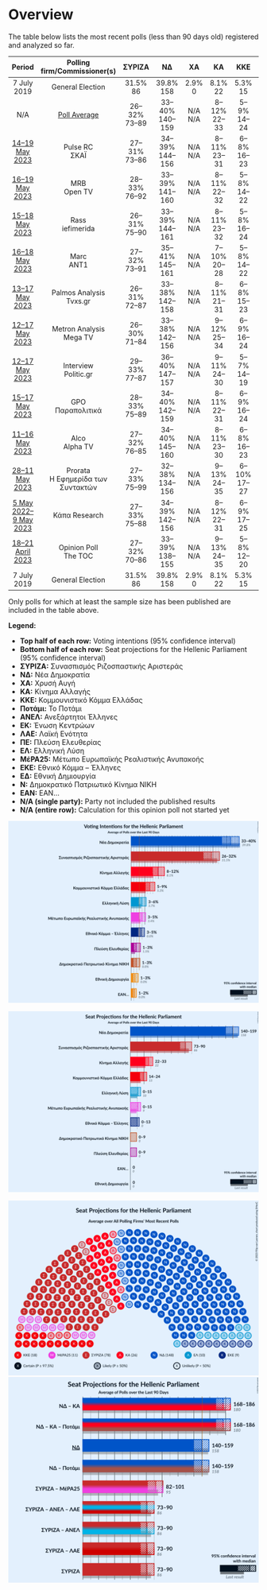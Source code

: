 # Overview

The table below lists the most recent polls (less than 90 days old) registered and analyzed so far.

| Period     | Polling firm/Commissioner(s) | ΣΥΡΙΖΑ | ΝΔ | ΧΑ | ΚΑ | ΚΚΕ | Ποτάμι | ΑΝΕΛ | ΕΚ | ΛΑΕ | ΠΕ | ΕΛ | ΜέΡΑ25 | ΕΚΕ | ΕΔ | Ν | ΕΑΝ |
|:----------:|:----------------------------:|:--:|:--:|:--:|:--:|:--:|:--:|:--:|:--:|:--:|:--:|:--:|:--:|:--:|:--:|:--:|:--:|
| 7 July 2019 | General Election | 31.5% <br> 86 | 39.8% <br> 158 | 2.9% <br> 0 | 8.1% <br> 22 | 5.3% <br> 15 | 0.0% <br> 0 | 0.0% <br> 0 | 1.2% <br> 0 | 0.0% <br> 0 | 1.5% <br> 0 | 3.7% <br> 10 | 3.4% <br> 9 | 0.0% <br> 0 | 0.0% <br> 0 | 0.0% <br> 0 | 0.0% <br> 0 |
| N/A | [Poll Average](average.html) | 26–32% <br> 73–89 | 33–40% <br> 140–159 | N/A <br> N/A | 8–12% <br> 22–33 | 5–9% <br> 14–24 | N/A <br> N/A | N/A <br> N/A | N/A <br> N/A | N/A <br> N/A | 1–3% <br> 0–9 | 3–6% <br> 0–15 | 3–5% <br> 0–15 | 3–5% <br> 0–13 | 1–2% <br> 0 | 1–3% <br> 0–8 | 1–2% <br> 0 |
| [14–19 May 2023](2023-05-19-PulseRC.html) | Pulse RC <br> ΣΚΑΪ | 27–31% <br> 73–86 | 34–39% <br> 144–156 | N/A <br> N/A | 8–11% <br> 23–31 | 6–8% <br> 16–23 | N/A <br> N/A | N/A <br> N/A | N/A <br> N/A | N/A <br> N/A | 1–2% <br> 0 | 3–5% <br> 9–14 | 4–6% <br> 10–16 | N/A <br> N/A | 1–2% <br> 0 | 2–3% <br> 0–8 | N/A <br> N/A |
| [16–19 May 2023](2023-05-19-MRB.html) | MRB <br> Open TV | 28–33% <br> 76–92 | 33–39% <br> 141–160 | N/A <br> N/A | 8–11% <br> 22–32 | 5–8% <br> 14–22 | N/A <br> N/A | N/A <br> N/A | N/A <br> N/A | N/A <br> N/A | 1–3% <br> 0 | 3–5% <br> 0–14 | 3–5% <br> 0–14 | N/A <br> N/A | 1–2% <br> 0 | 2–4% <br> 0–10 | N/A <br> N/A |
| [15–18 May 2023](2023-05-18-Rass.html) | Rass <br> iefimerida | 26–31% <br> 75–90 | 33–39% <br> 144–161 | N/A <br> N/A | 8–11% <br> 23–32 | 5–8% <br> 16–24 | N/A <br> N/A | N/A <br> N/A | N/A <br> N/A | N/A <br> N/A | 1–3% <br> 0 | 3–5% <br> 0–13 | 3–5% <br> 0–14 | N/A <br> N/A | N/A <br> N/A | 1–2% <br> 0 | N/A <br> N/A |
| [16–18 May 2023](2023-05-18-Marc.html) | Marc <br> ΑΝΤ1 | 27–32% <br> 73–91 | 35–41% <br> 145–161 | N/A <br> N/A | 7–10% <br> 20–28 | 5–8% <br> 14–22 | N/A <br> N/A | N/A <br> N/A | N/A <br> N/A | N/A <br> N/A | 2–4% <br> 0–10 | 3–5% <br> 0–13 | 3–5% <br> 0–14 | N/A <br> N/A | 1–2% <br> 0 | 2–3% <br> 0–9 | 1–2% <br> 0 |
| [13–17 May 2023](2023-05-17-PalmosAnalysis.html) | Palmos Analysis <br> Tvxs.gr | 26–31% <br> 72–87 | 33–38% <br> 142–158 | N/A <br> N/A | 8–11% <br> 21–31 | 6–8% <br> 15–23 | N/A <br> N/A | N/A <br> N/A | N/A <br> N/A | N/A <br> N/A | 2–4% <br> 0–11 | 3–5% <br> 0–14 | 3–6% <br> 10–16 | N/A <br> N/A | 1–3% <br> 0 | 1–2% <br> 0 | N/A <br> N/A |
| [12–17 May 2023](2023-05-17-MetronAnalysis.html) | Metron Analysis <br> Mega TV | 26–30% <br> 71–84 | 33–38% <br> 142–156 | N/A <br> N/A | 9–12% <br> 25–34 | 6–9% <br> 16–24 | N/A <br> N/A | N/A <br> N/A | N/A <br> N/A | N/A <br> N/A | 1–3% <br> 0 | 4–6% <br> 10–16 | 3–5% <br> 8–14 | N/A <br> N/A | N/A <br> N/A | 1–2% <br> 0 | N/A <br> N/A |
| [12–17 May 2023](2023-05-17-Interview.html) | Interview <br> Politic.gr | 29–33% <br> 77–87 | 36–40% <br> 147–157 | N/A <br> N/A | 9–11% <br> 24–30 | 5–7% <br> 14–19 | N/A <br> N/A | N/A <br> N/A | N/A <br> N/A | N/A <br> N/A | N/A <br> N/A | 3–5% <br> 9–13 | 4–5% <br> 10–14 | N/A <br> N/A | 2–3% <br> 0 | 2–3% <br> 0 | N/A <br> N/A |
| [15–17 May 2023](2023-05-17-GPO.html) | GPO <br> Παραπολιτικά | 28–33% <br> 75–89 | 34–40% <br> 142–159 | N/A <br> N/A | 8–11% <br> 22–31 | 6–9% <br> 16–24 | N/A <br> N/A | N/A <br> N/A | N/A <br> N/A | N/A <br> N/A | 1–2% <br> 0 | 3–5% <br> 0–14 | 3–5% <br> 0–14 | N/A <br> N/A | 1–2% <br> 0 | 1–2% <br> 0 | 1–2% <br> 0 |
| [11–16 May 2023](2023-05-16-Alco.html) | Alco <br> Alpha TV | 27–32% <br> 76–85 | 34–40% <br> 145–160 | N/A <br> N/A | 8–11% <br> 23–30 | 6–8% <br> 16–23 | N/A <br> N/A | N/A <br> N/A | N/A <br> N/A | N/A <br> N/A | 1–3% <br> 0 | 3–5% <br> 9–15 | 3–5% <br> 0–13 | N/A <br> N/A | 1–2% <br> 0 | 1–3% <br> 0 | N/A <br> N/A |
| [28–11 May 2023](2023-05-11-Prorata.html) | Prorata <br> Η Εφημερίδα των Συντακτών | 27–33% <br> 75–99 | 32–38% <br> 134–156 | N/A <br> N/A | 9–13% <br> 24–35 | 6–10% <br> 17–27 | N/A <br> N/A | N/A <br> N/A | N/A <br> N/A | N/A <br> N/A | N/A <br> N/A | 2–5% <br> 0–13 | 3–5% <br> 0–15 | N/A <br> N/A | N/A <br> N/A | N/A <br> N/A | N/A <br> N/A |
| [5 May 2022–9 May 2023](2023-05-09-ΚάπαResearch.html) | Κάπα Research | 27–33% <br> 75–88 | 34–39% <br> 142–156 | N/A <br> N/A | 8–12% <br> 22–31 | 6–9% <br> 17–25 | N/A <br> N/A | N/A <br> N/A | N/A <br> N/A | N/A <br> N/A | 1–2% <br> 0 | 3–6% <br> 9–16 | 3–5% <br> 9–14 | N/A <br> N/A | 1–2% <br> 0 | 1–2% <br> 0 | 1–2% <br> 0 |
| [18–21 April 2023](2023-04-21-OpinionPoll.html) | Opinion Poll <br> The TOC | 27–32% <br> 70–86 | 33–39% <br> 138–155 | N/A <br> N/A | 9–13% <br> 24–35 | 5–8% <br> 12–20 | N/A <br> N/A | N/A <br> N/A | N/A <br> N/A | N/A <br> N/A | 1–2% <br> 0 | 4–6% <br> 10–17 | 3–5% <br> 0–14 | 3–5% <br> 0–13 | 1–2% <br> 0 | N/A <br> N/A | N/A <br> N/A |
| 7 July 2019 | General Election | 31.5% <br> 86 | 39.8% <br> 158 | 2.9% <br> 0 | 8.1% <br> 22 | 5.3% <br> 15 | 0.0% <br> 0 | 0.0% <br> 0 | 1.2% <br> 0 | 0.0% <br> 0 | 1.5% <br> 0 | 3.7% <br> 10 | 3.4% <br> 9 | 0.0% <br> 0 | 0.0% <br> 0 | 0.0% <br> 0 | 0.0% <br> 0 |

Only polls for which at least the sample size has been published are included in the table above.

**Legend:**
+ **Top half of each row:** Voting intentions (95% confidence interval)
+ **Bottom half of each row:** Seat projections for the Hellenic Parliament (95% confidence interval)
+ **ΣΥΡΙΖΑ:** Συνασπισμός Ριζοσπαστικής Αριστεράς
+ **ΝΔ:** Νέα Δημοκρατία
+ **ΧΑ:** Χρυσή Αυγή
+ **ΚΑ:** Κίνημα Αλλαγής
+ **ΚΚΕ:** Κομμουνιστικό Κόμμα Ελλάδας
+ **Ποτάμι:** Το Ποτάμι
+ **ΑΝΕΛ:** Ανεξάρτητοι Έλληνες
+ **ΕΚ:** Ένωση Κεντρώων
+ **ΛΑΕ:** Λαϊκή Ενότητα
+ **ΠΕ:** Πλεύση Ελευθερίας
+ **ΕΛ:** Ελληνική Λύση
+ **ΜέΡΑ25:** Μέτωπο Ευρωπαϊκής Ρεαλιστικής Ανυπακοής
+ **ΕΚΕ:** Εθνικό Κόμμα – Έλληνες
+ **ΕΔ:** Εθνική Δημιουργία
+ **Ν:** Δημοκρατικό Πατριωτικό Κίνημα ΝΙΚΗ
+ **ΕΑΝ:** ΕΑΝ…
+ **N/A (single party):** Party not included the published results
+ **N/A (entire row):** Calculation for this opinion poll not started yet


![Graph with voting intentions not yet produced](average.png "Voting Intentions")

![Graph with seats not yet produced](average-seats.png "Seats")

![Graph with seating plan not yet produced](average-seating-plan.png "Seating Plan")
![Graph with coalitions seats not yet produced](average-coalitions-seats.png "Coalitions Seats")
